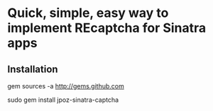 # Quick, simple, easy way to implement REcaptcha for Sinatra apps

## Installation
  gem sources -a http://gems.github.com
  
  sudo gem install jpoz-sinatra-captcha

<script src="http://gist.github.com/145150.js"></script>
